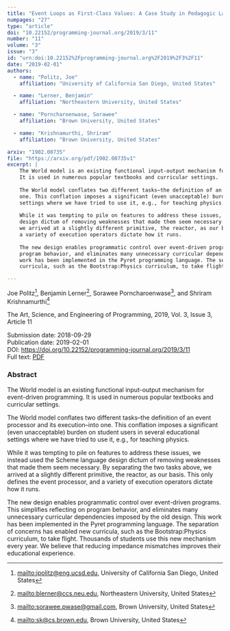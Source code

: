 ```yaml
---
title: "Event Loops as First-Class Values: A Case Study in Pedagogic Language Design"
numpages: "27"
type: "article"
doi: "10.22152/programming-journal.org/2019/3/11"
number: "11"
volume: "3"
issue: "3"
id: "urn:doi:10.22152%2Fprogramming-journal.org%2F2019%2F3%2F11"
date: "2019-02-01"
authors: 
  - name: "Politz, Joe"
    affiliation: "University of California San Diego, United States"

  - name: "Lerner, Benjamin"
    affiliation: "Northeastern University, United States"

  - name: "Porncharoenwase, Sorawee"
    affiliation: "Brown University, United States"

  - name: "Krishnamurthi, Shriram"
    affiliation: "Brown University, United States"

arxiv: "1902.00735"
file: "https://arxiv.org/pdf/1902.00735v1"
excerpt: |
    The World model is an existing functional input-output mechanism for event-driven programming.
    It is used in numerous popular textbooks and curricular settings.
    
    The World model conflates two different tasks–the definition of an event processor and its execution–into
    one. This conflation imposes a significant (even unacceptable) burden on student users in several educational
    settings where we have tried to use it, e.g., for teaching physics.
    
    While it was tempting to pile on features to address these issues, we instead used the Scheme language
    design dictum of removing weaknesses that made them seem necessary. By separating the two tasks above,
    we arrived at a slightly different primitive, the reactor, as our basis. This only defines the event processor, and
    a variety of execution operators dictate how it runs.
    
    The new design enables programmatic control over event-driven programs. This simplifies reflecting on
    program behavior, and eliminates many unnecessary curricular dependencies imposed by the old design. This
    work has been implemented in the Pyret programming language. The separation of concerns has enabled new
    curricula, such as the Bootstrap:Physics curriculum, to take flight. Thousands of students use this new mechanism every year. We believe that reducing impedance mismatches improves their educational experience.

---
```

Joe Politz[^1], Benjamin Lerner[^2], Sorawee Porncharoenwase[^3], and Shriram Krishnamurthi[^4]

The Art, Science, and Engineering of Programming, 2019, Vol. 3, Issue 3, Article 11

Submission date: 2018-09-29  
Publication date: 2019-02-01  
DOI: <https://doi.org/10.22152/programming-journal.org/2019/3/11>  
Full text: [PDF](https://arxiv.org/pdf/1902.00735v1)  


### Abstract

The World model is an existing functional input-output mechanism for event-driven programming.
It is used in numerous popular textbooks and curricular settings.

The World model conflates two different tasks–the definition of an event processor and its execution–into
one. This conflation imposes a significant (even unacceptable) burden on student users in several educational
settings where we have tried to use it, e.g., for teaching physics.

While it was tempting to pile on features to address these issues, we instead used the Scheme language
design dictum of removing weaknesses that made them seem necessary. By separating the two tasks above,
we arrived at a slightly different primitive, the reactor, as our basis. This only defines the event processor, and
a variety of execution operators dictate how it runs.

The new design enables programmatic control over event-driven programs. This simplifies reflecting on
program behavior, and eliminates many unnecessary curricular dependencies imposed by the old design. This
work has been implemented in the Pyret programming language. The separation of concerns has enabled new
curricula, such as the Bootstrap:Physics curriculum, to take flight. Thousands of students use this new mechanism every year. We believe that reducing impedance mismatches improves their educational experience.


[^1]: <mailto:jpolitz@eng.ucsd.edu>, University of California San Diego, United States
[^2]: <mailto:blerner@ccs.neu.edu>, Northeastern University, United States
[^3]: <mailto:sorawee.pwase@gmail.com>, Brown University, United States
[^4]: <mailto:sk@cs.brown.edu>, Brown University, United States
